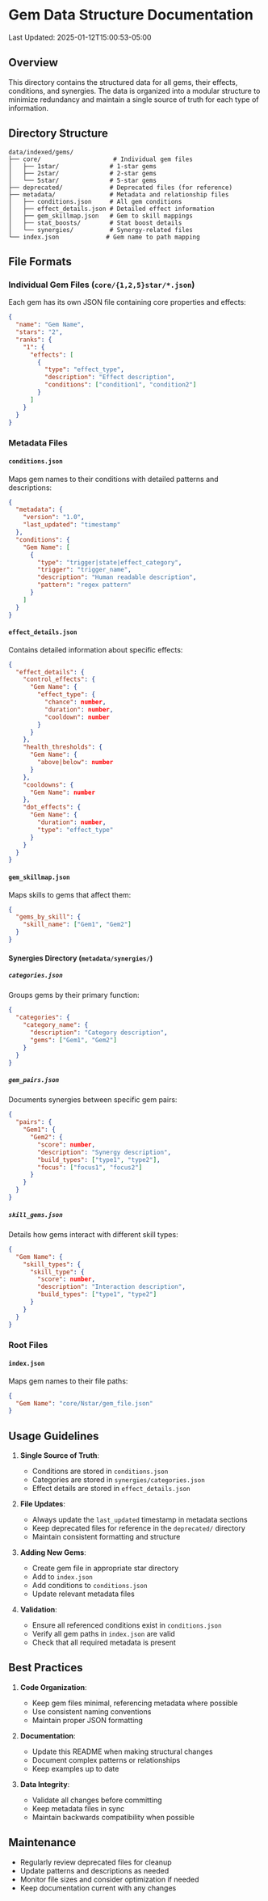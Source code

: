 # Gem Data Structure Documentation

Last Updated: 2025-01-12T15:00:53-05:00

## Overview

This directory contains the structured data for all gems, their effects, conditions, and synergies. The data is organized into a modular structure to minimize redundancy and maintain a single source of truth for each type of information.

## Directory Structure

```
data/indexed/gems/
├── core/                    # Individual gem files
│   ├── 1star/              # 1-star gems
│   ├── 2star/              # 2-star gems
│   └── 5star/              # 5-star gems
├── deprecated/             # Deprecated files (for reference)
├── metadata/               # Metadata and relationship files
│   ├── conditions.json     # All gem conditions
│   ├── effect_details.json # Detailed effect information
│   ├── gem_skillmap.json   # Gem to skill mappings
│   ├── stat_boosts/        # Stat boost details
│   └── synergies/          # Synergy-related files
└── index.json             # Gem name to path mapping
```

## File Formats

### Individual Gem Files (`core/{1,2,5}star/*.json`)

Each gem has its own JSON file containing core properties and effects:

```json
{
  "name": "Gem Name",
  "stars": "2",
  "ranks": {
    "1": {
      "effects": [
        {
          "type": "effect_type",
          "description": "Effect description",
          "conditions": ["condition1", "condition2"]
        }
      ]
    }
  }
}
```

### Metadata Files

#### `conditions.json`

Maps gem names to their conditions with detailed patterns and descriptions:

```json
{
  "metadata": {
    "version": "1.0",
    "last_updated": "timestamp"
  },
  "conditions": {
    "Gem Name": [
      {
        "type": "trigger|state|effect_category",
        "trigger": "trigger_name",
        "description": "Human readable description",
        "pattern": "regex pattern"
      }
    ]
  }
}
```

#### `effect_details.json`

Contains detailed information about specific effects:

```json
{
  "effect_details": {
    "control_effects": {
      "Gem Name": {
        "effect_type": {
          "chance": number,
          "duration": number,
          "cooldown": number
        }
      }
    },
    "health_thresholds": {
      "Gem Name": {
        "above|below": number
      }
    },
    "cooldowns": {
      "Gem Name": number
    },
    "dot_effects": {
      "Gem Name": {
        "duration": number,
        "type": "effect_type"
      }
    }
  }
}
```

#### `gem_skillmap.json`

Maps skills to gems that affect them:

```json
{
  "gems_by_skill": {
    "skill_name": ["Gem1", "Gem2"]
  }
}
```

#### Synergies Directory (`metadata/synergies/`)

##### `categories.json`

Groups gems by their primary function:

```json
{
  "categories": {
    "category_name": {
      "description": "Category description",
      "gems": ["Gem1", "Gem2"]
    }
  }
}
```

##### `gem_pairs.json`

Documents synergies between specific gem pairs:

```json
{
  "pairs": {
    "Gem1": {
      "Gem2": {
        "score": number,
        "description": "Synergy description",
        "build_types": ["type1", "type2"],
        "focus": ["focus1", "focus2"]
      }
    }
  }
}
```

##### `skill_gems.json`

Details how gems interact with different skill types:

```json
{
  "Gem Name": {
    "skill_types": {
      "skill_type": {
        "score": number,
        "description": "Interaction description",
        "build_types": ["type1", "type2"]
      }
    }
  }
}
```

### Root Files

#### `index.json`

Maps gem names to their file paths:

```json
{
  "Gem Name": "core/Nstar/gem_file.json"
}
```

## Usage Guidelines

1. **Single Source of Truth**:
   - Conditions are stored in `conditions.json`
   - Categories are stored in `synergies/categories.json`
   - Effect details are stored in `effect_details.json`

2. **File Updates**:
   - Always update the `last_updated` timestamp in metadata sections
   - Keep deprecated files for reference in the `deprecated/` directory
   - Maintain consistent formatting and structure

3. **Adding New Gems**:
   - Create gem file in appropriate star directory
   - Add to `index.json`
   - Add conditions to `conditions.json`
   - Update relevant metadata files

4. **Validation**:
   - Ensure all referenced conditions exist in `conditions.json`
   - Verify all gem paths in `index.json` are valid
   - Check that all required metadata is present

## Best Practices

1. **Code Organization**:
   - Keep gem files minimal, referencing metadata where possible
   - Use consistent naming conventions
   - Maintain proper JSON formatting

2. **Documentation**:
   - Update this README when making structural changes
   - Document complex patterns or relationships
   - Keep examples up to date

3. **Data Integrity**:
   - Validate all changes before committing
   - Keep metadata files in sync
   - Maintain backwards compatibility when possible

## Maintenance

- Regularly review deprecated files for cleanup
- Update patterns and descriptions as needed
- Monitor file sizes and consider optimization if needed
- Keep documentation current with any changes
